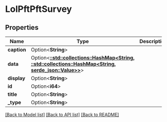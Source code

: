 # LolPftPftSurvey

## Properties

Name | Type | Description | Notes
------------ | ------------- | ------------- | -------------
**caption** | Option<**String**> |  | [optional]
**data** | Option<[**::std::collections::HashMap<String, ::std::collections::HashMap<String, serde_json::Value>>**](map.md)> |  | [optional]
**display** | Option<**String**> |  | [optional]
**id** | Option<**i64**> |  | [optional]
**title** | Option<**String**> |  | [optional]
**_type** | Option<**String**> |  | [optional]

[[Back to Model list]](../README.md#documentation-for-models) [[Back to API list]](../README.md#documentation-for-api-endpoints) [[Back to README]](../README.md)


